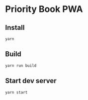 # Priority Book PWA

## Install

```shell
yarn
```

## Build

```shell
yarn run build
```

## Start dev server

```shell
yarn start
```